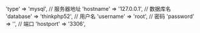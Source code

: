 
'type'           => 'mysql',
// 服务器地址
'hostname'       => '127.0.0.1',
// 数据库名
'database'       => 'thinkphp52',
// 用户名
'username'       => 'root',
// 密码
'password'       => '',
// 端口
'hostport'       => '3306',
